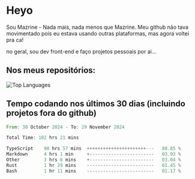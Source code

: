 # Heyo

Sou Mazrine - Nada mais, nada menos que Mazrine.
Meu github não tava movimentado pois eu estava usando outras plataformas, mas agora voltei pra ca!

no geral, sou dev front-end e faço projetos pessoais por ai...

## Nos meus repositórios:

![Top Languages](https://github-readme-stats.vercel.app/api/top-langs/?username=mazrine&theme=tokyonight&layout=donut&langs_count=10&locale=pt-br)

## Tempo codando nos últimos 30 dias (incluindo projetos fora do github)
<!--START_SECTION:waka-->

```rust
From: 30 October 2024 - To: 29 November 2024

Total Time: 102 hrs 21 mins

TypeScript    90 hrs 57 mins  ++++++++++++++++++++++---   88.85 %
Markdown      4 hrs 1 min     +------------------------   03.93 %
Other         3 hrs 6 mins    +------------------------   03.04 %
Rust          1 hr 29 mins    -------------------------   01.45 %
Bash          1 hr 11 mins    -------------------------   01.17 %
```

<!--END_SECTION:waka-->

<!--
**Mazrine/Mazrine** is a ✨ _special_ ✨ repository because its `README.md` (this file) appears on your GitHub profile.

Here are some ideas to get you started:

- 🔭 I’m currently working on ...
- 🌱 I’m currently learning ...
- 👯 I’m looking to collaborate on ...
- 🤔 I’m looking for help with ...
- 💬 Ask me about ...
- 📫 How to reach me: ...
- 😄 Pronouns: ...
- ⚡ Fun fact: ...
-->
